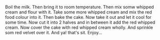 Boil the milk.
Then bring it to room temperature.
Then mix somw whipped cream and flour with it.
Take some more whipped cream and mix the red food colour into it.
Then bake the cake.
Now take it out and let it cool for some time.
Now cut it into 2 halves and in between it add the red whipped cream.
Now cover the cake with red whipped cream wholly.
And sprinkle som red velvet over it.
And ya! that's sit. Enjoy...